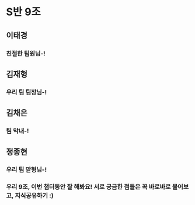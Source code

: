 # S반 9조


## 이태경
### 친절한 팀원님-!

## 김재형
### 우리 팀 팀장님-!

## 김채은
### 팀 막내-!

## 정종현
### 우리 팀 맏형님-!

### 우리 9조, 이번 챕터동안 잘 해봐요! 서로 궁금한 점들은 꼭 바로바로 물어보고, 지식공유하기 :)